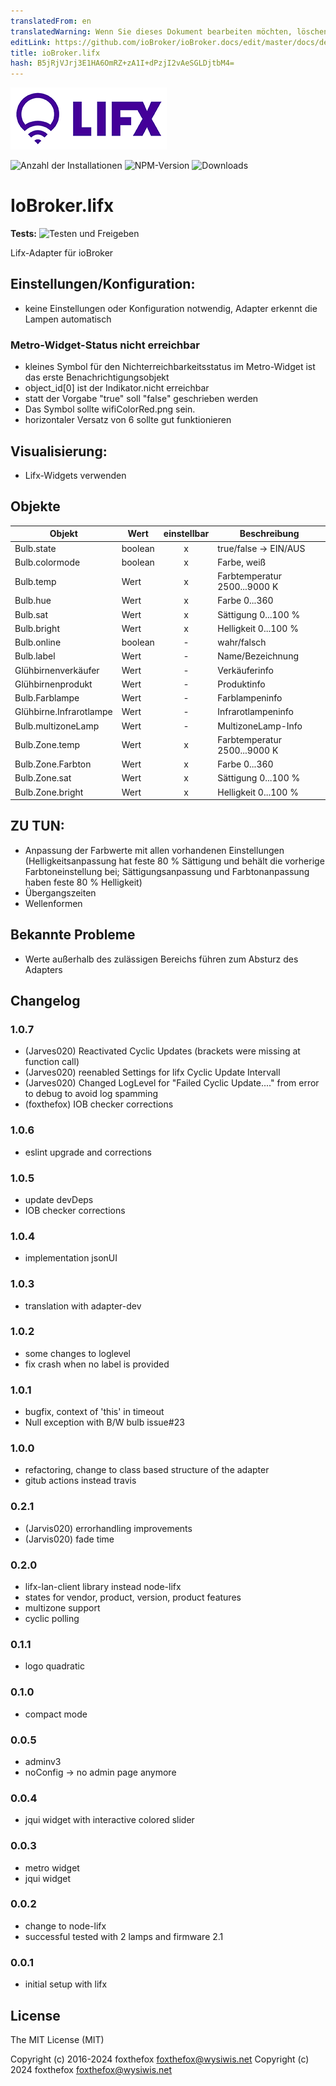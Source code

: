```yaml
---
translatedFrom: en
translatedWarning: Wenn Sie dieses Dokument bearbeiten möchten, löschen Sie bitte das Feld "translationsFrom". Andernfalls wird dieses Dokument automatisch erneut übersetzt
editLink: https://github.com/ioBroker/ioBroker.docs/edit/master/docs/de/adapterref/iobroker.lifx/README.md
title: ioBroker.lifx
hash: B5jRjVJrj3E1HA6OmRZ+zA1I+dPzjI2vAeSGLDjtbM4=
---
```

![Logo](../../../en/adapterref/iobroker.lifx/admin/lifx_logo.png)

![Anzahl der Installationen](http://iobroker.live/badges/lifx-stable.svg)
![NPM-Version](http://img.shields.io/npm/v/iobroker.lifx.svg)
![Downloads](https://img.shields.io/npm/dm/iobroker.lifx.svg)

# IoBroker.lifx
**Tests:** ![Testen und Freigeben](https://github.com/foxthefox/ioBroker.lifx/workflows/Test%20and%20Release/badge.svg)

Lifx-Adapter für ioBroker

## Einstellungen/Konfiguration:
- keine Einstellungen oder Konfiguration notwendig, Adapter erkennt die Lampen automatisch

### Metro-Widget-Status nicht erreichbar
- kleines Symbol für den Nichterreichbarkeitsstatus im Metro-Widget ist das erste Benachrichtigungsobjekt
- object_id[0] ist der Indikator.nicht erreichbar
- statt der Vorgabe "true" soll "false" geschrieben werden
- Das Symbol sollte wifiColorRed.png sein.
- horizontaler Versatz von 6 sollte gut funktionieren

## Visualisierung:
- Lifx-Widgets verwenden

## Objekte
|Objekt|Wert|einstellbar|Beschreibung|
|--------|-------|:-:|--------|
|Bulb.state|boolean|x|true/false -> EIN/AUS|
|Bulb.colormode|boolean|x|Farbe, weiß|
|Bulb.temp|Wert|x|Farbtemperatur 2500...9000 K|
|Bulb.hue|Wert|x|Farbe 0...360|
|Bulb.sat|Wert|x|Sättigung 0...100 %|
|Bulb.bright|Wert|x|Helligkeit 0...100 %|
|Bulb.online|boolean|-|wahr/falsch|
|Bulb.label|Wert|-|Name/Bezeichnung|
|Glühbirnenverkäufer|Wert|-|Verkäuferinfo|
|Glühbirnenprodukt|Wert|-|Produktinfo|
|Bulb.Farblampe|Wert|-|Farblampeninfo|
|Glühbirne.Infrarotlampe|Wert|-|Infrarotlampeninfo|
|Bulb.multizoneLamp|Wert|-|MultizoneLamp-Info|
|Bulb.Zone.temp|Wert|x|Farbtemperatur 2500...9000 K|
|Bulb.Zone.Farbton|Wert|x|Farbe 0...360|
|Bulb.Zone.sat|Wert|x|Sättigung 0...100 %|
|Bulb.Zone.bright|Wert|x|Helligkeit 0...100 %|

## ZU TUN:
- Anpassung der Farbwerte mit allen vorhandenen Einstellungen (Helligkeitsanpassung hat feste 80 % Sättigung und behält die vorherige Farbtoneinstellung bei; Sättigungsanpassung und Farbtonanpassung haben feste 80 % Helligkeit)
- Übergangszeiten
- Wellenformen

## Bekannte Probleme
- Werte außerhalb des zulässigen Bereichs führen zum Absturz des Adapters

## Changelog

### 1.0.7
* (Jarves020) Reactivated Cyclic Updates (brackets were missing at function call)
* (Jarves020) reenabled Settings for lifx Cyclic Update Intervall
* (Jarves020) Changed LogLevel for "Failed Cyclic Update...." from error to debug to avoid log spamming
* (foxthefox) IOB checker corrections

### 1.0.6
* eslint upgrade and corrections

### 1.0.5
* update devDeps
* IOB checker corrections

### 1.0.4
* implementation jsonUI

### 1.0.3
* translation with adapter-dev

### 1.0.2
* some changes to loglevel
* fix crash when no label is provided

### 1.0.1
* bugfix, context of 'this' in timeout
* Null exception with B/W bulb issue#23

### 1.0.0
* refactoring, change to class based structure of the adapter
* gitub actions instead travis

### 0.2.1
- (Jarvis020) errorhandling improvements
- (Jarvis020) fade time

### 0.2.0
- lifx-lan-client library instead node-lifx
- states for vendor, product, version, product features
- multizone support
- cyclic polling

### 0.1.1
- logo quadratic

### 0.1.0
- compact mode

### 0.0.5
- adminv3
- noConfig -> no admin page anymore

### 0.0.4
- jqui widget with interactive colored slider

### 0.0.3
- metro widget
- jqui widget

### 0.0.2 
- change to node-lifx
- successful tested with 2 lamps and firmware 2.1

### 0.0.1 
- initial setup with lifx

## License

The MIT License (MIT)

Copyright (c) 2016-2024 foxthefox <foxthefox@wysiwis.net>
Copyright (c) 2024 foxthefox <foxthefox@wysiwis.net>
